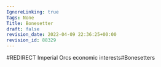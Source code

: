 ```yaml
---
IgnoreLinking: true
Tags: None
Title: Bonesetter
draft: false
revision_date: 2022-04-09 22:36:25+00:00
revision_id: 88329
---
```


#REDIRECT Imperial Orcs economic interests#Bonesetters